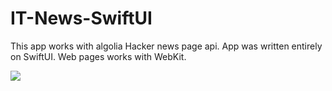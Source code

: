 # IT-News-SwiftUI

This app works with algolia Hacker news page api. App was written entirely on SwiftUI. Web pages works with WebKit.

![](IT_News.gif)

